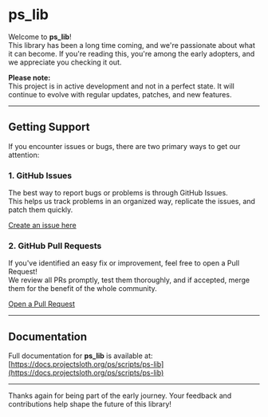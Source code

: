 # ps_lib

Welcome to **ps_lib**!  
This library has been a long time coming, and we're passionate about what it can become. If you're reading this, you're among the early adopters, and we appreciate you checking it out.

**Please note:**  
This project is in active development and not in a perfect state. It will continue to evolve with regular updates, patches, and new features.

---

## Getting Support

If you encounter issues or bugs, there are two primary ways to get our attention:

### 1. GitHub Issues
The best way to report bugs or problems is through GitHub Issues.  
This helps us track problems in an organized way, replicate the issues, and patch them quickly.

[Create an issue here](https://github.com/your-org/ps_lib/issues)

### 2. GitHub Pull Requests
If you've identified an easy fix or improvement, feel free to open a Pull Request!  
We review all PRs promptly, test them thoroughly, and if accepted, merge them for the benefit of the whole community.

[Open a Pull Request](https://github.com/your-org/ps_lib/pulls)

---

## Documentation

Full documentation for **ps_lib** is available at:  
[https://docs.projectsloth.org/ps/scripts/ps-lib](https://docs.projectsloth.org/ps/scripts/ps-lib)

---

Thanks again for being part of the early journey. Your feedback and contributions help shape the future of this library!
